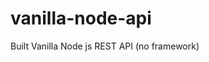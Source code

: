 # vanilla-node-api
Built Vanilla Node js REST API (no framework)

<!-- https://www.youtube.com/watch?v=_1xa8Bsho6A&t=367s&ab_channel=TraversyMedia (17:58/1:01:36) -->